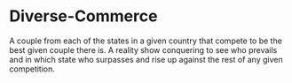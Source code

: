 # Diverse-Commerce
A couple from each of the states in a given country that compete to be the best given couple there is.  A reality show conquering to see who prevails and in which state who surpasses and rise up against the rest of any given competition.
